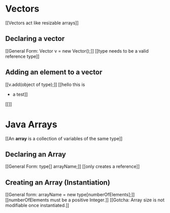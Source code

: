 
# Vectors
[[Vectors act like resizable arrays]]
## Declaring a vector
[[General Form: Vector<type> v = new Vector();]]
[[type needs to be a valid reference type]]
## Adding an element to a vector
[[v.add(object of type);]]
[[hello this is 
- a test]]

[[]]

# Java Arrays
[[An **array** is a collection of variables of the same type]]
## Declaring an Array
[[General Form: type[] arrayName;]]
[[only creates a reference]]
## Creating an Array (Instantiation)
[[General form:  arrayName = new type[numberOfElements];]]
[[numberOfElements must be a positive Integer.]]
[[Gotcha: Array size is not
  modifiable once instantiated.]]

